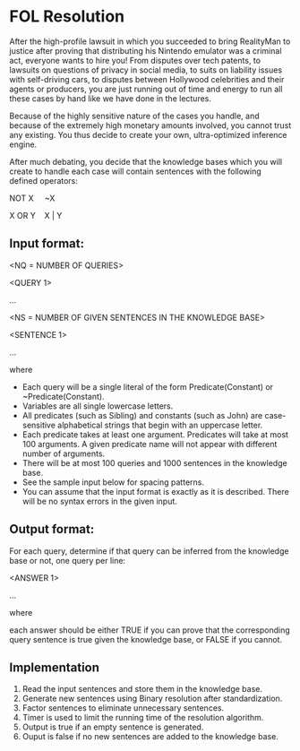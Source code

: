 # FOL Resolution

After the high-profile lawsuit in which you succeeded to bring RealityMan to justice after proving that
distributing his Nintendo emulator was a criminal act, everyone wants to hire you! From disputes over tech
patents, to lawsuits on questions of privacy in social media, to suits on liability issues with self-driving cars, to
disputes between Hollywood celebrities and their agents or producers, you are just running out of time and
energy to run all these cases by hand like we have done in the lectures.

Because of the highly sensitive nature of the cases you handle, and because of the extremely high monetary
amounts involved, you cannot trust any existing. You thus decide to create your own, ultra-optimized
inference engine.

After much debating, you decide that the knowledge bases which you will create to handle each case will
contain sentences with the following defined operators:

NOT X &nbsp;&nbsp;&nbsp;&nbsp;~X

X OR Y&nbsp;&nbsp;&nbsp;&nbsp;X | Y

## Input format:

<NQ = NUMBER OF QUERIES>

<QUERY 1>

…

<QUERY NQ>

<NS = NUMBER OF GIVEN SENTENCES IN THE KNOWLEDGE BASE>

<SENTENCE 1>

…

<SENTENCE NS>

where

- Each query will be a single literal of the form Predicate(Constant) or ~Predicate(Constant).
- Variables are all single lowercase letters.
- All predicates (such as Sibling) and constants (such as John) are case-sensitive alphabetical strings that
begin with an uppercase letter.
- Each predicate takes at least one argument. Predicates will take at most 100 arguments. A given
predicate name will not appear with different number of arguments.
- There will be at most 100 queries and 1000 sentences in the knowledge base.
- See the sample input below for spacing patterns.
- You can assume that the input format is exactly as it is described. There will be no syntax errors in the
given input.

## Output format:

For each query, determine if that query can be inferred from the knowledge base or not, one query per line:

<ANSWER 1>

…

<ANSWER NQ>

where

each answer should be either TRUE if you can prove that the corresponding query sentence is true given the
knowledge base, or FALSE if you cannot.

## Implementation

1. Read the input sentences and store them in the knowledge base.
2. Generate new sentences using Binary resolution after standardization.
3. Factor sentences to eliminate unnecessary sentences.
4. Timer is used to limit the running time of the resolution algorithm.
5. Output is true if an empty sentence is generated.
6. Ouput is false if no new sentences are added to the knowledge base.
